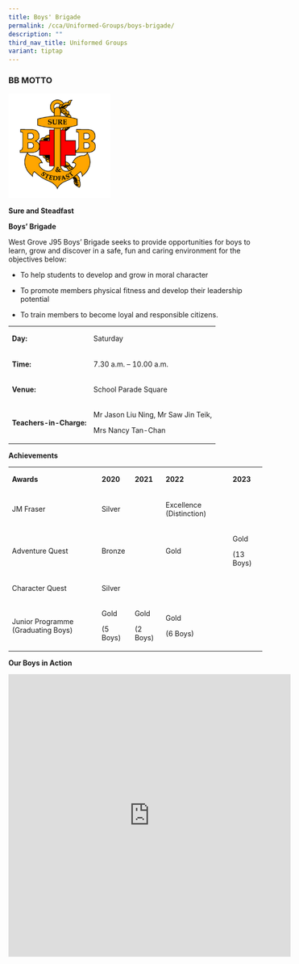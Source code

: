 ```yaml
---
title: Boys' Brigade
permalink: /cca/Uniformed-Groups/boys-brigade/
description: ""
third_nav_title: Uniformed Groups
variant: tiptap
---
```

<h3>BB MOTTO</h3>
<div class="isomer-image-wrapper">
<img style="width:40%" height="auto" width="100%" src="/images/Until%202022_Pictures/Boys%20Brigade%20Logo.png">
</div>
<p><strong>Sure and Steadfast</strong>
</p>
<p><strong>Boys’ Brigade</strong>
</p>
<p>West Grove J95 Boys’ Brigade seeks to provide opportunities for boys to
learn, grow and discover in a safe, fun and caring environment for the
objectives below:</p>
<ul>
<li>
<p>To help students to develop and grow in moral character</p>
</li>
<li>
<p>To promote members physical fitness and develop their leadership potential</p>
</li>
<li>
<p>To train members to become loyal and responsible citizens.</p>
</li>
</ul>
<table>
<tbody>
<tr>
<td rowspan="1" colspan="1">
<p><strong>Day:</strong>
</p>
</td>
<td rowspan="1" colspan="1">
<p>Saturday</p>
</td>
</tr>
<tr>
<td rowspan="1" colspan="1">
<p><strong>Time:</strong>
</p>
</td>
<td rowspan="1" colspan="1">
<p>7.30 a.m. – 10.00 a.m.</p>
</td>
</tr>
<tr>
<td rowspan="1" colspan="1">
<p><strong>Venue:</strong>
</p>
</td>
<td rowspan="1" colspan="1">
<p>School Parade Square</p>
</td>
</tr>
<tr>
<td rowspan="1" colspan="1">
<p><strong>Teachers-in-Charge:</strong>
</p>
</td>
<td rowspan="1" colspan="1">
<p>Mr Jason Liu Ning, Mr Saw Jin Teik,</p>
<p>Mrs Nancy Tan-Chan</p>
</td>
</tr>
</tbody>
</table>
<p><strong>Achievements</strong>
</p>
<table>
<tbody>
<tr>
<td rowspan="1" colspan="1">
<p><strong>Awards</strong>
</p>
</td>
<td rowspan="1" colspan="1">
<p><strong>2020</strong>
</p>
</td>
<td rowspan="1" colspan="1">
<p><strong>2021</strong>
</p>
</td>
<td rowspan="1" colspan="1">
<p><strong>2022</strong>
</p>
</td>
<td rowspan="1" colspan="1">
<p><strong>2023</strong>
</p>
</td>
</tr>
<tr>
<td rowspan="1" colspan="1">
<p>JM Fraser</p>
</td>
<td rowspan="1" colspan="1">
<p>Silver</p>
</td>
<td rowspan="1" colspan="1">
<p>&nbsp;</p>
</td>
<td rowspan="1" colspan="1">
<p>Excellence (Distinction)</p>
</td>
<td rowspan="1" colspan="1">
<p>&nbsp;</p>
</td>
</tr>
<tr>
<td rowspan="1" colspan="1">
<p>Adventure Quest</p>
</td>
<td rowspan="1" colspan="1">
<p>Bronze</p>
</td>
<td rowspan="1" colspan="1">
<p>&nbsp;</p>
</td>
<td rowspan="1" colspan="1">
<p>Gold</p>
</td>
<td rowspan="1" colspan="1">
<p>Gold</p>
<p>(13 Boys)</p>
</td>
</tr>
<tr>
<td rowspan="1" colspan="1">
<p>Character Quest</p>
</td>
<td rowspan="1" colspan="1">
<p>Silver</p>
</td>
<td rowspan="1" colspan="1">
<p>&nbsp;</p>
</td>
<td rowspan="1" colspan="1">
<p>&nbsp;</p>
</td>
<td rowspan="1" colspan="1">
<p>&nbsp;</p>
</td>
</tr>
<tr>
<td rowspan="1" colspan="1">
<p>Junior Programme (Graduating Boys)</p>
</td>
<td rowspan="1" colspan="1">
<p>Gold</p>
<p>(5 Boys)</p>
</td>
<td rowspan="1" colspan="1">
<p>Gold</p>
<p>(2 Boys)</p>
</td>
<td rowspan="1" colspan="1">
<p>Gold</p>
<p>(6 Boys)</p>
</td>
<td rowspan="1" colspan="1">
<p>&nbsp;</p>
</td>
</tr>
</tbody>
</table>
<p><strong>Our Boys in Action</strong>
</p>
<div class="iframe-wrapper">
<iframe height="560" width="560" allowfullscreen="true" frameborder="0" src="https://docs.google.com/presentation/d/e/2PACX-1vR7u3jXePI1MxmC9r0dI6FZWcKhhJ6d-_8Z7HlAiEnm2GXXdO4qNphhdj33QgUpCjAwo_wgM0cmSP7A/embed?start=true&amp;loop=true&amp;delayms=3000"></iframe>
</div>
<p></p>